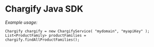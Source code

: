 # Chargify Java SDK
*Example usage:*
```
Chargify chargify = new ChargifyService( "mydomain", "myapiKey" );
List<ProductFamily> productFamilies = chargify.findAllProductFamilies();
```
